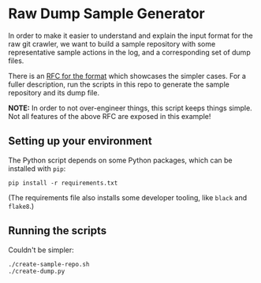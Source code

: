 # Raw Dump Sample Generator

In order to make it easier to understand and explain the input format for the raw git crawler, we
want to build a sample repository with some representative sample actions in the log, and a corresponding
set of dump files.

There is an [RFC for the format](https://docs.google.com/document/d/1ltvyC14Kt4-_iWGqv1Bpc5PWQAWFynAY7n6cLqGxHJE/edit#) which showcases the simpler cases. For a fuller description, run the scripts in this repo to generate the sample repository and its dump file.

**NOTE:** In order to not over-engineer things, this script keeps things simple. Not all features of
the above RFC are exposed in this example!

## Setting up your environment

The Python script depends on some Python packages, which can be installed with `pip`:

```
pip install -r requirements.txt
```

(The requirements file also installs some developer tooling, like `black` and `flake8`.)

## Running the scripts

Couldn't be simpler:

```
./create-sample-repo.sh
./create-dump.py
```
